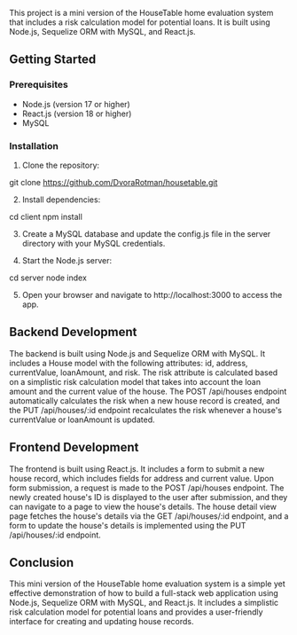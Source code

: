 
This project is a mini version of the HouseTable home evaluation system that includes a risk calculation model for potential loans. It is built using Node.js, Sequelize ORM with MySQL, and React.js.

## Getting Started

### Prerequisites

- Node.js (version 17 or higher)
- React.js (version 18 or higher)
- MySQL

### Installation

1. Clone the repository:

git clone https://github.com/DvoraRotman/housetable.git


2. Install dependencies:

cd client
npm install


3. Create a MySQL database and update the config.js file in the server directory with your MySQL credentials.


4. Start the Node.js server:

cd server
node index


5. Open your browser and navigate to http://localhost:3000 to access the app.

## Backend Development

The backend is built using Node.js and Sequelize ORM with MySQL. It includes a House model with the following attributes: id, address, currentValue, loanAmount, and risk. The risk attribute is calculated based on a simplistic risk calculation model that takes into account the loan amount and the current value of the house. The POST /api/houses endpoint automatically calculates the risk when a new house record is created, and the PUT /api/houses/:id endpoint recalculates the risk whenever a house's currentValue or loanAmount is updated.

## Frontend Development

The frontend is built using React.js. It includes a form to submit a new house record, which includes fields for address and current value. Upon form submission, a request is made to the POST /api/houses endpoint. The newly created house's ID is displayed to the user after submission, and they can navigate to a page to view the house's details. The house detail view page fetches the house's details via the GET /api/houses/:id endpoint, and a form to update the house's details is implemented using the PUT /api/houses/:id endpoint.

## Conclusion

This mini version of the HouseTable home evaluation system is a simple yet effective demonstration of how to build a full-stack web application using Node.js, Sequelize ORM with MySQL, and React.js. It includes a simplistic risk calculation model for potential loans and provides a user-friendly interface for creating and updating house records.
